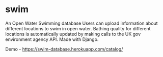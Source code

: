 # swim
An Open Water Swimming database
Users can upload information about different locations to swim in open water. Bathing quality for different locations is automatically updated by
making calls to the UK gov environment agency API. Made with Django.


Demo - https://swim-database.herokuapp.com/catalog/
